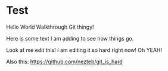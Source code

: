 # Test
Hello World Walkthrough Git thingy!

Here is some text I am adding to see how things go.

Look at me edit this! I am editing it so hard right now! Oh YEAH!

Also this: https://github.com/nezteb/git_is_hard 
